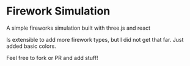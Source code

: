 # Firework Simulation
A simple fireworks simulation built with three.js and react

Is extensible to add more firework types, but I did not get that far. Just added basic colors.

Feel free to fork or PR and add stuff!